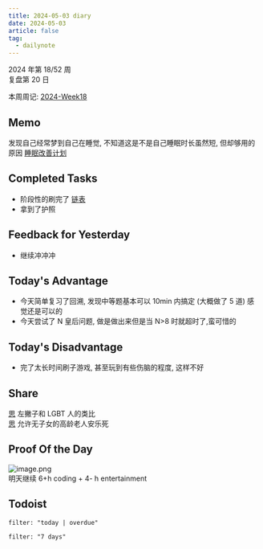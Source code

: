 ```yaml
---
title: 2024-05-03 diary
date: 2024-05-03
article: false
tag:
  - dailynote
---
```

  
2024 年第 18/52 周  
复盘第 20 日

本周周记: [2024-Week18](2024-Week18)

## Memo
发现自己经常梦到自己在睡觉, 不知道这是不是自己睡眠时长虽然短, 但却够用的原因 [睡眠改善计划](../../06%20Hobby/03%20习惯/睡眠改善计划)

## Completed Tasks
- 阶段性的刷完了 [链表](../../04%20Coding%20&%20Tech/04%20Coding%20Ability/00%20Leetcode/专栏/链表)
- 拿到了护照

## Feedback for Yesterday
- 继续冲冲冲

## Today's Advantage
- 今天简单复习了回溯, 发现中等题基本可以 10min 内搞定 (大概做了 5 道) 感觉还是可以的
- 今天尝试了 N 皇后问题, 做是做出来但是当 N>8 时就超时了,蛮可惜的

## Today's Disadvantage
- 完了太长时间刷子游戏, 甚至玩到有些伤脑的程度, 这样不好

## Share
[思](../../03%20Life/03%20思/思) 左撇子和 LGBT 人的类比  
[思](../../03%20Life/03%20思/思) 允许无子女的高龄老人安乐死

## Proof Of the Day
![image.png](https://oss.naglfar28.com/naglfar28/202405040024993.png)  
明天继续 6+h coding + 4- h entertainment

## Todoist
```todoist
filter: "today | overdue"
```
```todoist
filter: "7 days"
```